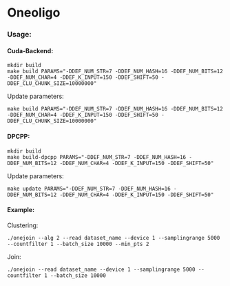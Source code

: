 # Oneoligo

### Usage:

#### Cuda-Backend: 

```
mkdir build
make build PARAMS="-DDEF_NUM_STR=7 -DDEF_NUM_HASH=16 -DDEF_NUM_BITS=12 -DDEF_NUM_CHAR=4 -DDEF_K_INPUT=150 -DDEF_SHIFT=50 -DDEF_CLU_CHUNK_SIZE=10000000"
```

Update parameters:

```
make build PARAMS="-DDEF_NUM_STR=7 -DDEF_NUM_HASH=16 -DDEF_NUM_BITS=12 -DDEF_NUM_CHAR=4 -DDEF_K_INPUT=150 -DDEF_SHIFT=50 -DDEF_CLU_CHUNK_SIZE=10000000"
```


#### DPCPP:

```
mkdir build
make build-dpcpp PARAMS="-DDEF_NUM_STR=7 -DDEF_NUM_HASH=16 -DDEF_NUM_BITS=12 -DDEF_NUM_CHAR=4 -DDEF_K_INPUT=150 -DDEF_SHIFT=50"

```
Update parameters:

```
make update PARAMS="-DDEF_NUM_STR=7 -DDEF_NUM_HASH=16 -DDEF_NUM_BITS=12 -DDEF_NUM_CHAR=4 -DDEF_K_INPUT=150 -DDEF_SHIFT=50"
```

#### Example:

Clustering: 
```
./onejoin --alg 2 --read dataset_name --device 1 --samplingrange 5000 --countfilter 1 --batch_size 10000 --min_pts 2
```

Join:
```
./onejoin --read dataset_name --device 1 --samplingrange 5000 --countfilter 1 --batch_size 10000
```